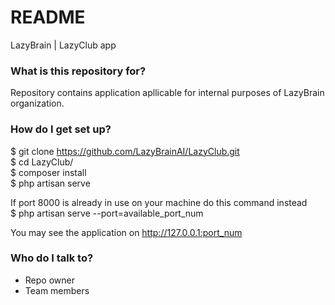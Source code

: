 # README #

LazyBrain | LazyClub app

### What is this repository for? ###

Repository contains application apllicable for internal purposes of LazyBrain organization.


### How do I get set up? ###
$ git clone https://github.com/LazyBrainAI/LazyClub.git <br/>
$ cd LazyClub/  <br/>
$ composer install  <br/>
$ php artisan serve  <br/>

If port 8000 is already in use on your machine do this command instead
<br/>
$ php artisan serve --port=available_port_num


You may see the application on http://127.0.0.1:port_num



### Who do I talk to? ###

* Repo owner
* Team members
